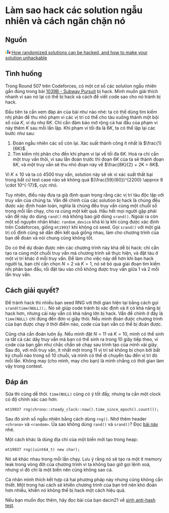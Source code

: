 # Làm sao hack các solution ngẫu nhiên và cách ngăn chặn nó

## Nguồn

<img src="../../../assets/images/codeforces.png" width="16" height="16"/> [How randomized solutions can be hacked, and how to make your solution unhackable](https://codeforces.com/blog/entry/61675)

## Tình huống

Trong Round 507 trên Codeforces, có một cơ số các solution ngẫu nhiên gần đúng trong bài [1039B - Subway Pursuit](https://codeforces.com/contest/1039/problem/B) bị hack. Mình muốn giải thích nhanh vì sao nó lại có thể bị hack và cách để viết code sao cho nó tránh bị hack.

Đầu tiên ta cần xem đáp án của bài như nào nhé: ta có thể dùng tìm kiếm nhị phân để thu nhỏ phạm vi các vị trí có thể cho tàu xuống thành một bội số của $K$, ví dụ như $6K$. Chỉ cần đảm bảo mở rộng cả hai đầu của phạm vi này thêm $K$ sau mỗi lần lặp. Khi phạm vi tối đa là $6K$, ta có thể lặp lại các bước như sau:

1. Đoán ngẫu nhiên các số còn lại. Xác suất thành công ít nhất là $\frac{1}{6K}$.
2. Tìm kiếm nhị phân cho đến khi phạm vi lại về tối đa $6K$. Hoá ra chỉ cần một truy vấn thôi, vì sau lần đoán trước thì đoạn $6K$ của ta sẽ thành đoạn $8K$, và một truy vấn sẽ thu nhỏ đoạn này về $\frac{8K}{2} + 2K = 6K$.

Vì $K \leq 10$ và ta có 4500 truy vấn, solution này sẽ ok vì xác suất thất bại trong bất cứ test case nào sẽ không quá $(\frac{59}{60})^{2200} \approx 8 \cdot 10^{-17}$, cực nhỏ.

Tuy nhiên, điều này đưa ra giả định quan trọng rằng các vị trí tàu độc lập với truy vấn của chúng ta. Vấn đề chính của các solution bị hack là chúng đều được xác định hoàn toàn, nghĩa là chúng đều truy vấn cùng một chuỗi số trong mỗi lần chạy, cho ra cùng một kết quả. Hầu hết mọi người gặp phải vấn đề này do dùng `rand()` mà không bao giờ dùng `srand()`. Ngoài ra còn một số nguyên nhân khác: `random_device` khá kì lạ khi cũng được xác định trên Codeforces, giống `mt19937` khi không có seed. Gọi `srand()` với một giá trị cố định cũng sẽ dẫn đến kết quả giống nhau, làm cho chương trình của bạn dễ đoán và nói chung cũng không tốt.

Do có thể dự đoán được nên các chương trình này khá dễ bị hack: chỉ cần tạo ra cùng một chuỗi truy vấn mà chương trình sẽ thực hiện, và đặt tàu ở một vị trí khác ở mỗi truy vấn. Để làm cho việc này dễ hơn khi bạn hack người ta, bạn chỉ cần chọn $N = 2$ và $K = 1$, nó sẽ bỏ qua giai đoạn tìm kiếm nhị phân ban đầu, rồi đặt tàu vào chỗ không được truy vấn giữa 1 và 2 mỗi lần truy vấn.

## Cách giải quyết?

Để tránh hack thì nhiều bạn seed RNG với thời gian hiện tại bằng cách gọi `srand(time(NULL));`. Nó sẽ giúp code tránh bị xác định và ít có khả năng bị hack hơn, nhưng cái này vẫn có khả năng lớn bị hack. Vấn đề chính ở đây là `time(NULL)` chỉ đúng đến đơn vị giây thôi. Nếu mình đoán được chương trình của bạn được chạy ở thời điểm nào, code của bạn vẫn có thể bị đoán được.

Cũng chả cần đoán luôn ấy. Nếu mình đặt $N = 11$ và $K = 10$, mình có thể sinh ra tất cả các dãy truy vấn mà bạn có thể sinh ra trong 10 giây tiếp theo, vì code của bạn gần như chắc chắn sẽ chạy sau trình tạo của mình vài giây. Sau đó, với mỗi truy vấn, ít nhất một trong 11 vị trí sẽ không bị chọn bởi bất kỳ chuỗi nào trong số 10 chuỗi, và mình có thể di chuyển tàu đến vị trí đó mỗi lần. Không may (cho mình, may cho bạn) là mình chẳng có thời gian làm vậy trong contest.

## Đáp án

Sửa thì cũng dễ thôi. `time(NULL)` cũng có ý tốt đấy, nhưng ta cần một clock có độ chính xác cao hơn:

`mt19937 rng(chrono::steady_clock::now().time_since_epoch().count());`

Sau đó sinh số ngẫu nhiên bằng cách dùng `rng()`. Nhớ thêm header `<chrono>` và `<random>`. Ủa sao không dùng `rand()` và `srand()`? Đọc [bài này](https://codeforces.com/blog/entry/61587) nhé.

Một cách khác là dùng địa chỉ của một biến mới tạo trong heap:

`mt19937 rng((uint64_t) new char);`

Nó sẽ khác nhau trong mỗi lần chạy. Lưu ý rằng nó sẽ tạo ra một ít memory leak trong vòng đời của chương trình vì ta không bao giờ gọi lệnh xoá, nhưng vì đó chỉ là một biến nên cũng không sao cả.

Cá nhân mình thích kết hợp cả hai phương pháp này nhưng cũng không cần thiết. Một trong hai cách sẽ khiến chương trình của bạn trở nên khó đoán hơn nhiều, khiến nó không thể bị hack một cách hiệu quả.

Nếu bạn muốn đọc thêm, hãy đọc bài của bạn dacin21 về [sinh anti-hash test](https://codeforces.com/blog/entry/60442).
